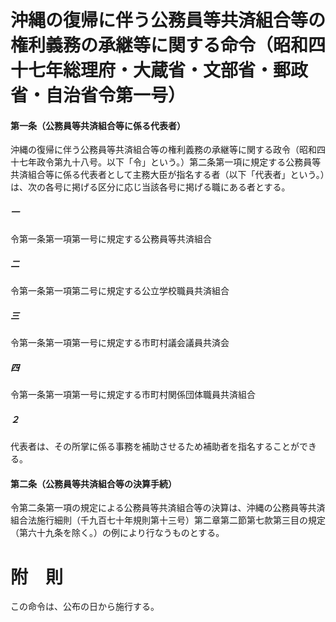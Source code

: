 # 沖縄の復帰に伴う公務員等共済組合等の権利義務の承継等に関する命令（昭和四十七年総理府・大蔵省・文部省・郵政省・自治省令第一号）
#### 第一条（公務員等共済組合等に係る代表者）
沖縄の復帰に伴う公務員等共済組合等の権利義務の承継等に関する政令（昭和四十七年政令第九十八号。以下「令」という。）第二条第一項に規定する公務員等共済組合等に係る代表者として主務大臣が指名する者（以下「代表者」という。）は、次の各号に掲げる区分に応じ当該各号に掲げる職にある者とする。
##### 一
令第一条第一項第一号に規定する公務員等共済組合
##### 二
令第一条第一項第二号に規定する公立学校職員共済組合
##### 三
令第一条第一項第一号に規定する市町村議会議員共済会
##### 四
令第一条第一項第一号に規定する市町村関係団体職員共済組合
##### ２
代表者は、その所掌に係る事務を補助させるため補助者を指名することができる。
#### 第二条（公務員等共済組合等の決算手続）
令第二条第一項の規定による公務員等共済組合等の決算は、沖縄の公務員等共済組合法施行細則（千九百七十年規則第十三号）第二章第二節第七款第三目の規定（第六十九条を除く。）の例により行なうものとする。
# 附　則
この命令は、公布の日から施行する。
